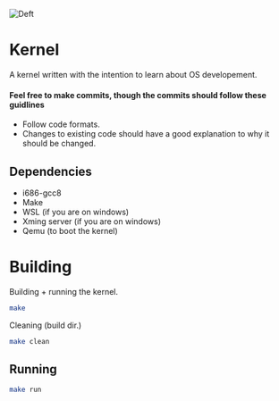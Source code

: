![Deft](https://i.imgur.com/mvl5LxO.png)
# Kernel

A kernel written with the intention to learn about OS developement. 

#### Feel free to make commits, though the commits should follow these guidlines
- Follow code formats.
- Changes to existing code should have a good explanation to why it should be changed.

## Dependencies
- i686-gcc8
- Make
- WSL (if you are on windows)
- Xming server (if you are on windows)
- Qemu (to boot the kernel)

# Building
Building + running the kernel.
```sh
make
```

Cleaning (build dir.)
```sh 
make clean
```
## Running
```sh
make run
```
